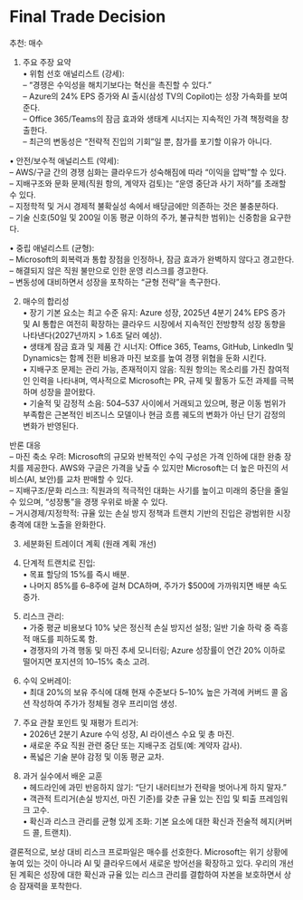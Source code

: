 # Final Trade Decision

추천: 매수

1. 주요 주장 요약  
• 위험 선호 애널리스트 (강세):  
  – “경쟁은 수익성을 해치기보다는 혁신을 촉진할 수 있다.”  
  – Azure의 24% EPS 증가와 AI 출시(삼성 TV의 Copilot)는 성장 가속화를 보여준다.  
  – Office 365/Teams의 잠금 효과와 생태계 시너지는 지속적인 가격 책정력을 창출한다.  
  – 최근의 변동성은 “전략적 진입의 기회”일 뿐, 참가를 포기할 이유가 아니다.  

• 안전/보수적 애널리스트 (약세):  
  – AWS/구글 간의 경쟁 심화는 클라우드가 성숙해짐에 따라 “이익을 압박”할 수 있다.  
  – 지배구조와 문화 문제(직원 항의, 계약자 검토)는 “운영 중단과 사기 저하”를 초래할 수 있다.  
  – 지정학적 및 거시 경제적 불확실성 속에서 배당금에만 의존하는 것은 불충분하다.  
  – 기술 신호(50일 및 200일 이동 평균 이하의 주가, 불규칙한 범위)는 신중함을 요구한다.  

• 중립 애널리스트 (균형):  
  – Microsoft의 회복력과 통합 장점을 인정하나, 잠금 효과가 완벽하지 않다고 경고한다.  
  – 해결되지 않은 직원 불만으로 인한 운영 리스크를 경고한다.  
  – 변동성에 대비하면서 성장을 포착하는 “균형 전략”을 촉구한다.  

2. 매수의 합리성  
• 장기 기본 요소는 최고 수준 유지: Azure 성장, 2025년 4분기 24% EPS 증가 및 AI 통합은 여전히 확장하는 클라우드 시장에서 지속적인 전방향적 성장 동향을 나타낸다(2027년까지 > 1.6조 달러 예상).  
• 생태계 잠금 효과 및 제품 간 시너지: Office 365, Teams, GitHub, LinkedIn 및 Dynamics는 함께 전환 비용과 마진 보호를 높여 경쟁 위협을 둔화 시킨다.  
• 지배구조 문제는 관리 가능, 존재적이지 않음: 직원 항의는 목소리를 가진 참여적인 인력을 나타내며, 역사적으로 Microsoft는 PR, 규제 및 활동가 도전 과제를 극복하며 성장을 끌어왔다.  
• 기술적 및 감정적 소음: $504–$537 사이에서 거래되고 있으며, 평균 이동 범위가 부족함은 근본적인 비즈니스 모델이나 현금 흐름 궤도의 변화가 아닌 단기 감정의 변화가 반영된다.  

반론 대응  
– 마진 축소 우려: Microsoft의 규모와 반복적인 수익 구성은 가격 인하에 대한 완충 장치를 제공한다. AWS와 구글은 가격을 낮출 수 있지만 Microsoft는 더 높은 마진의 서비스(AI, 보안)를 교차 판매할 수 있다.  
– 지배구조/문화 리스크: 직원과의 적극적인 대화는 사기를 높이고 미래의 중단을 줄일 수 있으며, “성장통”을 경쟁 우위로 바꿀 수 있다.  
– 거시경제/지정학적: 규율 있는 손실 방지 정책과 트랜치 기반의 진입은 광범위한 시장 충격에 대한 노출을 완화한다.  

3. 세분화된 트레이더 계획 (원래 계획 개선)  
1. 단계적 트랜치로 진입:  
   • 목표 할당의 15%를 즉시 배분.  
   • 나머지 85%를 6–8주에 걸쳐 DCA하며, 주가가 $500에 가까워지면 배분 속도 증가.  
2. 리스크 관리:  
   • 가중 평균 비용보다 10% 낮은 정신적 손실 방지선 설정; 일반 기술 하락 중 즉흥적 매도를 피하도록 함.  
   • 경쟁자의 가격 행동 및 마진 추세 모니터링; Azure 성장률이 연간 20% 이하로 떨어지면 포지션의 10–15% 축소 고려.  
3. 수익 오버레이:  
   • 최대 20%의 보유 주식에 대해 현재 수준보다 5–10% 높은 가격에 커버드 콜 옵션 작성하여 주가가 정체될 경우 프리미엄 생성.  
4. 주요 관찰 포인트 및 재평가 트리거:  
   • 2026년 2분기 Azure 수익 성장, AI 라이센스 수요 및 총 마진.  
   • 새로운 주요 직원 관련 중단 또는 지배구조 검토(예: 계약자 감사).  
   • 폭넓은 기술 분야 감정 및 이동 평균 교차.  

4. 과거 실수에서 배운 교훈  
• 헤드라인에 과민 반응하지 않기: “단기 내러티브가 전략을 벗어나게 하지 말자.”  
• 객관적 트리거(손실 방지선, 마진 기준)를 갖춘 규율 있는 진입 및 퇴출 프레임워크 고수.  
• 확신과 리스크 관리를 균형 있게 조화: 기본 요소에 대한 확신과 전술적 헤지(커버드 콜, 트랜치).

결론적으로, 보상 대비 리스크 프로파일은 매수를 선호한다. Microsoft는 위기 상황에 놓여 있는 것이 아니라 AI 및 클라우드에서 새로운 방어선을 확장하고 있다. 우리의 개선된 계획은 성장에 대한 확신과 규율 있는 리스크 관리를 결합하여 자본을 보호하면서 상승 잠재력을 포착한다.
